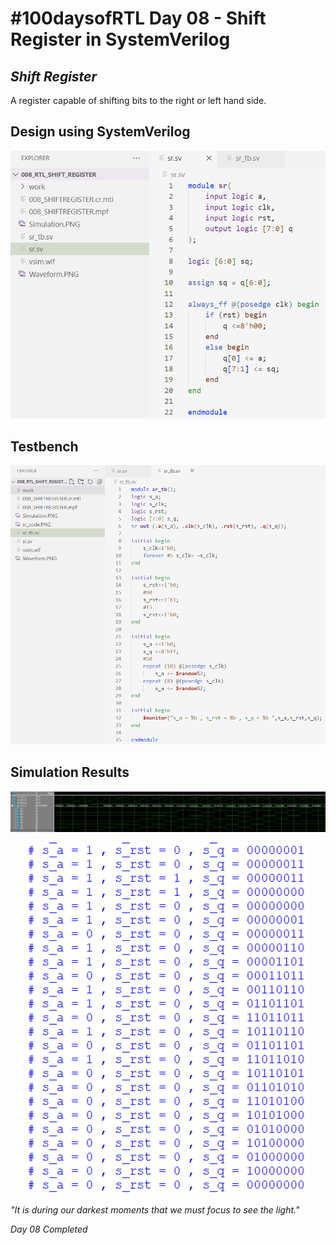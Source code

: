 # #100daysofRTL Day 08 - Shift Register in SystemVerilog
## _Shift Register_

A register capable of shifting bits to the right or left hand side.
## Design using SystemVerilog

<p align="center">
   <img alt="srcode" title="sr" src="https://raw.githubusercontent.com/Marcotronics/100daysofRTL/main/008_SHIFT_REGISTER/images/sr_code.PNG" width="550">
</p>

## Testbench

<p align="center">
   <img alt="sr_tb" title="sr" src="https://raw.githubusercontent.com/Marcotronics/100daysofRTL/main/008_SHIFT_REGISTER/images/sr_tb.PNG" width="750">
</p>

## Simulation Results

<p align="center">
   <img alt="waveformsr" title="sr" src="https://raw.githubusercontent.com/Marcotronics/100daysofRTL/main/008_SHIFT_REGISTER/images/Waveform.PNG" width="1150">
</p>

<p align="center">
   <img alt="simusr" title="sr" src="https://raw.githubusercontent.com/Marcotronics/100daysofRTL/main/008_SHIFT_REGISTER/images/Simulation.PNG" width=" 450">
</p>

_"It is during our darkest moments that we must focus to see the light."_

*Day 08 Completed*
